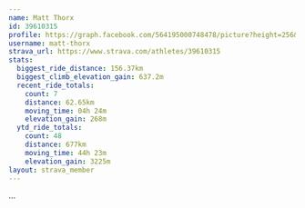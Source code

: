 ```yaml
---
name: Matt Thorx
id: 39610315
profile: https://graph.facebook.com/564195000748478/picture?height=256&width=256
username: matt-thorx
strava_url: https://www.strava.com/athletes/39610315
stats:
  biggest_ride_distance: 156.37km
  biggest_climb_elevation_gain: 637.2m
  recent_ride_totals:
    count: 7
    distance: 62.65km
    moving_time: 04h 24m
    elevation_gain: 268m
  ytd_ride_totals:
    count: 48
    distance: 677km
    moving_time: 44h 23m
    elevation_gain: 3225m
layout: strava_member
--- 
```

...
